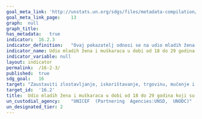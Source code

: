 ```yaml
---
goal_meta_link:	'http://unstats.un.org/sdgs/files/metadata-compilation/Metadata-Goal-16.pdf'
goal_meta_link_page:	13
graph:	null
graph_title:	
has_metadata:	true
indicator:	16.2.3
indicator_definition:	"Ovaj pokazatelj odnosi se na udio mladih žena i muškaraca u dobi od 18 do 29 godina koji su prijavili da su doživjeli seksualno nasilje do 18 godine. Računa se dijeljenjem broja mladih žena i muškaraca u dobi od 18 do 24 godine koji su prijavili da su doživjeli bilo kakvo seksualno nasilje do 18 godine, sa  ukupnim brojem mladih žena i muškaraca u dobi od 18 do 24 godine u populaciji."
indicator_name:	Udio mladih žena i muškaraca u dobi od 18 do 29 godina koji su doživjeli seksualno nasilje do 18 godine
indicator_variable:	null
layout:	indicator
permalink:	/16-2-3/
published:	true  
sdg_goal:	16
target:	"Zaustaviti zlostavljanje, iskorištavanje, trgovinu, mučenje i druge oblike nasilja protiv djece"
target_id:	'16.2'
title:	Udio mladih žena i muškaraca u dobi od 18 do 29 godina koji su doživjeli seksualno nasilje do 18 godine
un_custodial_agency:	"UNICEF  (Partnering  Agencies:UNSD,  UNODC)"
un_designated_tier:	2
---
```

